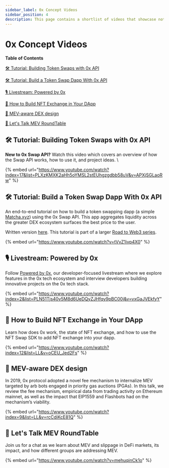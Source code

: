 ```yaml
---
sidebar_label: 0x Concept Videos
sidebar_position: 4
description: This page contains a shortlist of videos that showcase notable features of the 0x tech stack
---
```



# 0x Concept Videos

**Table of Contents**

[🛠️ Tutorial:](0x-concept-videos.md#tutorial-building-token-swaps-with-0x-api)[ Building Token Swaps with 0x API](0x-concept-videos.md#tutorial-building-token-swaps-with-0x-api)

[🛠️ Tutorial: Build a Token Swap Dapp With 0x API](0x-concept-videos.md#tutorial-build-a-token-swap-dapp-with-0x-api)

[🎙️ Livestream: Powered by 0x](0x-concept-videos.md#livestream-powered-by-0x)

[🧠 How to Build NFT Exchange in Your DApp](0x-concept-videos.md#how-to-build-nft-exchange-in-your-dapp)

[🧠 MEV-aware DEX design](0x-concept-videos.md#mev-aware-dex-design)

[🧠 Let's Talk MEV RoundTable](0x-concept-videos.md#lets-talk-mev-roundtable)



## 🛠️ Tutorial: Building Token Swaps with 0x API

**New to 0x Swap API?** Watch this video which covers an overview of how the Swap API works, how to use it, and project ideas. \


{% embed url="https://www.youtube.com/watch?index=17&list=PLXzKMXK2aHh5oYMSL2stEUhgzgdbb58uV&v=APXjSGLaoRw" %}



## 🛠️ Tutorial: Build a Token Swap Dapp With 0x API

An end-to-end tutorial on how to build a token swapping dapp (a simple [Matcha.xyz](https://matcha.xyz/)) using the 0x Swap API. This app aggregates liquidity across the greater DEX ecosystem surfaces the best price to the user.&#x20;

Written version [here](https://docs.alchemy.com/docs/how-to-build-a-token-swap-dapp-with-0x-api). This tutorial is part of a larger [Road to Web3 series](https://docs.alchemy.com/docs/welcome-to-the-road-to-web3).

{% embed url="https://www.youtube.com/watch?v=tVvZ1ivp4X0" %}

## 🎙️ Livestream: Powered by 0x

Follow [Powered by 0x,](https://www.youtube.com/watch?v=vxGaJVEkfyY\&list=PLN51Tjs40v5M8d6UeDQyZJHfqy9pBC00j\&index=2) our developer-focused livestream where we explore features in the 0x tech ecosystem and interview developers building innovative projects on the 0x tech stack.

{% embed url="https://www.youtube.com/watch?index=2&list=PLN51Tjs40v5M8d6UeDQyZJHfqy9pBC00j&v=vxGaJVEkfyY" %}

## 🧠 How to Build NFT Exchange in Your DApp

Learn how does 0x work, the state of NFT exchange, and how to use the NFT Swap SDK to add NFT exchange into your dapp.&#x20;

{% embed url="https://www.youtube.com/watch?index=12&list=LL&v=oCEU_Jed2Fs" %}

## 🧠 MEV-aware DEX design

In 2019, 0x protocol adopted a novel fee mechanism to internalize MEV targeted by arb bots engaged in priority gas auctions (PGAs). In this talk, we review the fee mechanism, empirical data from trading activity on Ethereum mainnet, as well as the impact that EIP1559 and Flashbots had on the mechanism’s viability.

{% embed url="https://www.youtube.com/watch?index=9&list=LL&v=rcCdiKcE81Q" %}

## 🧠 Let's Talk MEV RoundTable

Join us for a chat as we learn about MEV and slippage in DeFi markets, its impact, and how different groups are addressing MEV.

{% embed url="https://www.youtube.com/watch?v=mehuqinCk1o" %}
